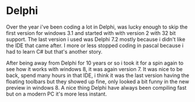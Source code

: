 # Delphi

Over the year i've been coding a lot in Delphi, was lucky enough to skip the first version for windows 3.1 and started with with version 2 with 32 bit support. The last version i used was Delphi 7.2 mostly because i didn't like the IDE that came after. I more or less stopped coding in pascal because i had to learn C# but that's another story.

After being away from Delphi for 10 years or so i took it for a spin again to see how it works with windows 8, it was again version 7. It was nice to be back, spend many hours in that IDE, i think it was the last version having the floating toolbars but they showed up fine, only looked a bit funny in the new preview in windows 8. A nice thing Delphi have always been compiling fast but on a modern PC it's more less instant.    
